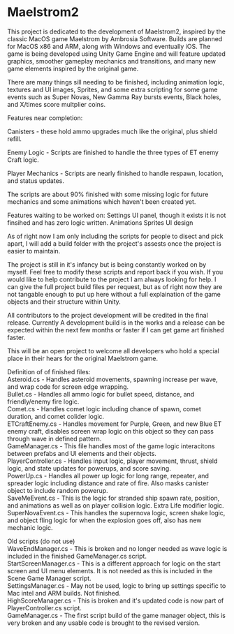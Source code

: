 # Maelstrom2

This project is dedicated to the development of Maelstrom2, inspired by the classic MacOS game Maelstrom by Ambrosia Software. 
Builds are planned for MacOS x86 and ARM, along with Windows and eventually iOS. The game is being developed using Unity Game Engine and will feature updated graphics, smoother gameplay mechanics and transitions, and many new game elements inspired by the original game.

There are many things sill needing to be finished, including animation logic, textures and UI images, Sprites, and some extra scripting for some game events
such as Super Novas, New Gamma Ray bursts events, Black holes, and X/times score multplier coins.


Features near completion:

Canisters - these hold ammo upgrades much like the original, plus shield refill.

Enemy Logic - Scripts are finished to handle the three types of ET enemy Craft logic.

Player Mechanics - Scripts are nearly finished to handle respawn, location, and status updates.

The scripts are about 90% finished with some missing logic for future mechanics and some animations which haven't been created yet.

Features waiting to be worked on:
Settings UI panel, though it exists it is not finsihed and has zero logic written.
Animations
Sprites
UI design

As of right now I am only including the scripts for people to disect and pick apart, I will add a build folder with the project's assests
once the project is easier to maintain.

The project is still in it's infancy but is being constantly worked on by myself. Feel free to modify these scripts and report back if you wish.
If you would like to help contribute to the project I am always looking for help. I can give the full project build files per request, but as of right now they are not 
tangable enough to put up here without a full explaination of the game objects and their structure within Unity.

All contributors to the project development will be credited in the final release. Currently A development build is in the works and a release can be expected within
the next few months or faster if I can get game art finished faster.

This will be an open project to welcome all developers who hold a special place in their hears for the original Maelstrom game.

Definition of of finished files:
<br>
Asteroid.cs - Handles asteroid movements, spawning increase per wave, and wrap code for screen edge wrapping.
<BR>
Bullet.cs - Handles all ammo logic for bullet speed, distance, and friendly/enemy fire logic.
<br>
Comet.cs - Handles comet logic including chance of spawn, comet duration, and comet colider logic.
<BR>
ETCraftEnemy.cs - Handles movement for Purple, Green, and new Blue ET enemy craft, disables screen wrap logic on this object so they can pass through wave in defined pattern.
<BR>
GameManager.cs - This file handles most of the game logic interacitons between prefabs and UI elements and their objects.
<BR>
PlayerController.cs - Handles input logic, player movement, thrust, shield logic, and state updates for powerups, and score saving.
<BR>
PowerUp.cs - Handles all power up logic for long range, repeater, and spreader logic including distance and rate of fire. Also masks canister object to include random powerup.
<BR>
SaveMeEvent.cs - This is the logic for stranded ship spawn rate, position, and animations as well as on player collision logic. Extra Life modifier logic.
<BR>
SuperNovaEvent.cs - This handles the supernova logic, screen shake logic, and object fling logic for when the explosion goes off, also has new mechanic logic.


Old scripts (do not use)
<BR>
WaveEndManager.cs - This is broken and no longer needed as wave logic is included in the finished GameManager.cs script.
<BR>
StartScreenManager.cs - This is a different approach for logic on the start screen and UI menu elements. It is not needed as this is included in the Scene Game Manager script.
<BR>
SettingsManager.cs - May not be used, logic to bring up settings specific to Mac intel and ARM builds. Not finished.
<BR>
HighScoreManager.cs - This is broken and it's updated code is now part of PlayerController.cs script.
<BR>
GameManager.cs - The first script build of the game manager object, this is very broken and any usable code is brought to the revised version.
